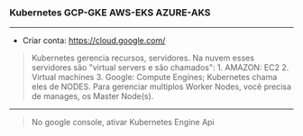 ### Kubernetes   GCP-GKE AWS-EKS AZURE-AKS
---
* Criar conta: https://cloud.google.com/  

> Kubernetes gerencia recursos, servidores. 
> Na nuvem esses servidores são "virtual servers e são chamados": 1. AMAZON: EC2 2. Virtual machines 3. Google: Compute Engines;
> Kubernetes chama eles de NODES.
> Para gerenciar multiplos Worker Nodes, você precisa de manages, os Master Node(s).
---
> No google console, ativar Kubernetes Engine Api
